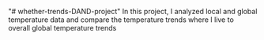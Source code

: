 "# whether-trends-DAND-project" 
In this project, I analyzed local and global temperature data and compare the temperature trends where I live to overall global temperature trends
